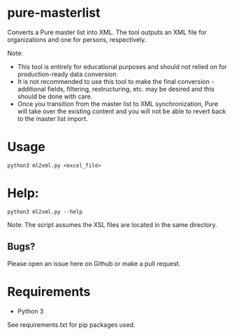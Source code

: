 # pure-masterlist
Converts a Pure master list into XML. The tool outputs an XML file for organizations and one for persons, respectively.

Note: 
- This tool is entirely for educational purposes and should not relied on for production-ready data conversion. 
- It is not recommended to use this tool to make the final conversion - additional fields, filtering, restructuring, etc. may be desired and this should be done with care.
- Once you transition from the master list to XML synchronization, Pure will take over the existing content and you will not be able to revert back to the master list import. 

# Usage
`python3 ml2xml.py <excel_file>`

# Help:
`python3 ml2xml.py --help`

Note: The script assumes the XSL files are located in the same directory.

## Bugs?
Please open an issue here on Github or make a pull request.

# Requirements
- Python 3

See requirements.txt for pip packages used.


